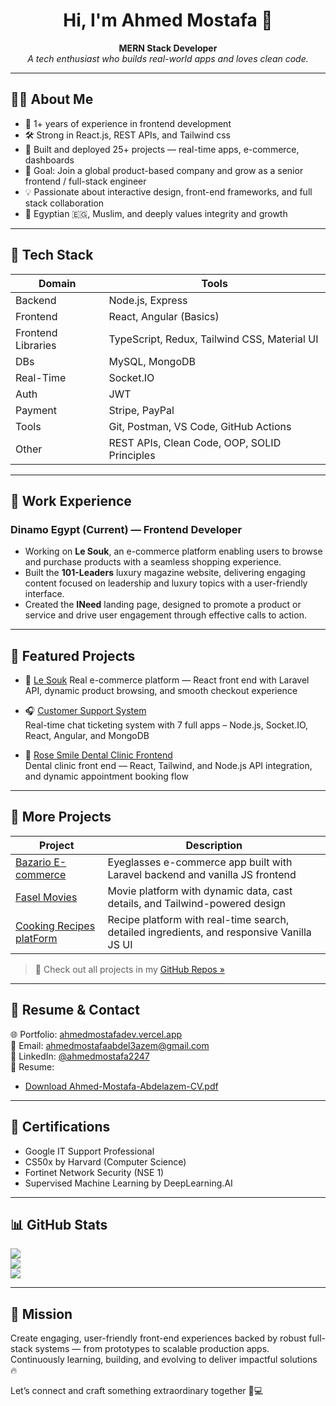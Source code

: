 <h1 align="center">Hi, I'm Ahmed Mostafa 👋</h1>

<p align="center">
  <b>MERN Stack Developer</b>  
  <br>
  <i>A tech enthusiast who builds real-world apps and loves clean code.</i>
</p>

---

## 👨‍💻 About Me

- 💼 1+ years of experience in frontend development  
- 🛠️ Strong in React.js, REST APIs, and Tailwind css  
- 🚀 Built and deployed 25+ projects — real-time apps, e-commerce, dashboards  
- 🎯 Goal: Join a global product-based company and grow as a senior frontend / full-stack engineer  
- 💡 Passionate about interactive design, front-end frameworks, and full stack collaboration
- 🕌 Egyptian 🇪🇬, Muslim, and deeply values integrity and growth  

---

## 🧠 Tech Stack

| Domain | Tools |
|--------|-------|
| Backend | Node.js, Express |
| Frontend | React, Angular (Basics) |
| Frontend Libraries | TypeScript, Redux, Tailwind CSS, Material UI |
| DBs | MySQL, MongoDB |
| Real-Time | Socket.IO |
| Auth | JWT |
| Payment | Stripe, PayPal |
| Tools | Git, Postman, VS Code, GitHub Actions |
| Other | REST APIs, Clean Code, OOP, SOLID Principles |

---

## 💼 Work Experience

### Dinamo Egypt (Current) — Frontend Developer
- Working on **Le Souk**, an e-commerce platform enabling users to browse and purchase products with a seamless shopping experience.
- Built the **101-Leaders**  luxury magazine website, delivering engaging content focused on leadership and luxury topics with a user-friendly interface.
- Created the **INeed** landing page, designed to promote a product or service and drive user engagement through effective calls to action.

---

## 🚀 Featured Projects

- 🛒 [Le Souk](https://github.com/3b3zeem/le-souk-react)
  Real e-commerce platform — React front end with Laravel API, dynamic product browsing, and smooth checkout experience

- 🎧 [Customer Support System](https://github.com/ZiadGamalDev/customer-support-system)  
  Real-time chat ticketing system with 7 full apps – Node.js, Socket.IO, React, Angular, and MongoDB

- 🦷 [Rose Smile Dental Clinic Frontend](https://github.com/3b3zeem/Rose-Smile-FE)  
  Dental clinic front end — React, Tailwind, and Node.js API integration, and dynamic appointment booking flow

---

## 📂 More Projects

| Project | Description |
|--------|-------------|
| [Bazario E-commerce](https://github.com/ZiadGamalDev/bazario-ecommerce-frontend) | Eyeglasses e-commerce app built with Laravel backend and vanilla JS frontend |
| [Fasel Movies](https://github.com/3b3zeem/Movies-ITI) | Movie platform with dynamic data, cast details, and Tailwind-powered design |
| [Cooking Recipes platForm](https://github.com/3b3zeem/Cooking-Recipes) | Recipe platform with real-time search, detailed ingredients, and responsive Vanilla JS UI |

> 💬 Check out all projects in my [GitHub Repos »](https://github.com/3b3zeem?tab=repositories)

---

## 📄 Resume & Contact

🌐 Portfolio: [ahmedmostafadev.vercel.app](https://ahmedmostafadev.vercel.app/)  
📩 Email: [ahmedmostafaabdel3azem@gmail.com](mailto:ahmedmostafaabdel3azem@gmail.com)  
🔗 LinkedIn: [@ahmedmostafa2247](https://www.linkedin.com/in/ahmedmostafa2247/)  
📂 Resume:  
- [Download Ahmed-Mostafa-Abdelazem-CV.pdf](./Ahmed-Mostafa-Abdelazem-CV.pdf)  

---

## 🧩 Certifications

- Google IT Support Professional  
- CS50x by Harvard (Computer Science)  
- Fortinet Network Security (NSE 1)  
- Supervised Machine Learning by DeepLearning.AI  

---

## 📊 GitHub Stats

![](https://github-readme-stats.vercel.app/api?username=3b3zeem&theme=react&hide_border=false&include_all_commits=true&count_private=true)<br/>
![](https://github-readme-streak-stats.herokuapp.com/?user=3b3zeem&theme=react&hide_border=false)<br/>
![](https://github-readme-stats.vercel.app/api/top-langs/?username=3b3zeem&theme=react&hide_border=false&include_all_commits=true&count_private=true&layout=compact)

---

## 🏁 Mission

Create engaging, user-friendly front-end experiences backed by robust full-stack systems — from prototypes to scalable production apps.
Continuously learning, building, and evolving to deliver impactful solutions 🔥

Let’s connect and craft something extraordinary together 💼💻
